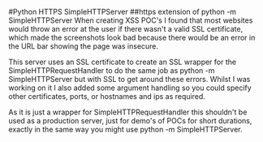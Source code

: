 #Python HTTPS SimpleHTTPServer
##https extension of python -m SimpleHTTPServer
When creating XSS POC's I found that most websites would throw an error at the user if there wasn't a valid SSL certificate, which made the 
screenshots look bad because there would be an error in the URL bar showing the page was insecure.

This server uses an SSL certificate to create an SSL wrapper for the SimpleHTTPRequestHandler to do the same job as python -m SimpleHTTPServer
but with SSL to get around these errors. Whilst I was working on it I also added some argument handling so you could specify other 
certificates, ports, or hostnames and ips as required.

As it is just a wrapper for SimpleHTTPRequestHandler this shouldn't be used as a production server, just for demo's of POCs for short
durations, exactly in the same way you might use python -m SimpleHTTPServer.

